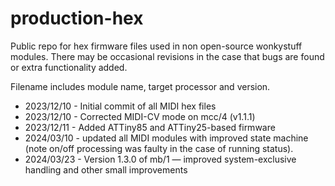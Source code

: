 # production-hex

Public repo for hex firmware files used in non open-source wonkystuff modules. There may be occasional revisions in the case that bugs are found or extra functionality added.

Filename includes module name, target processor and version.

- 2023/12/10 - Initial commit of all MIDI hex files
- 2023/12/10 - Corrected MIDI-CV mode on mcc/4 (v1.1.1)
- 2023/12/11 - Added ATTiny85 and ATTiny25-based firmware
- 2024/03/10 - updated all MIDI modules with improved state machine (note on/off processing was faulty in the case of running status).
- 2024/03/23 - Version 1.3.0 of mb/1 — improved system-exclusive handling and other small improvements